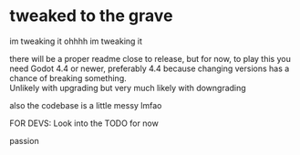 # tweaked to the grave
 im tweaking it ohhhh im tweaking it

there will be a proper readme close to release, but for now, to play this you need Godot 4.4 or newer, preferably 4.4 because changing versions has a chance of breaking something.\
Unlikely with upgrading but very much likely with downgrading

also the codebase is a little messy lmfao

FOR DEVS:
Look into the TODO for now

passion
